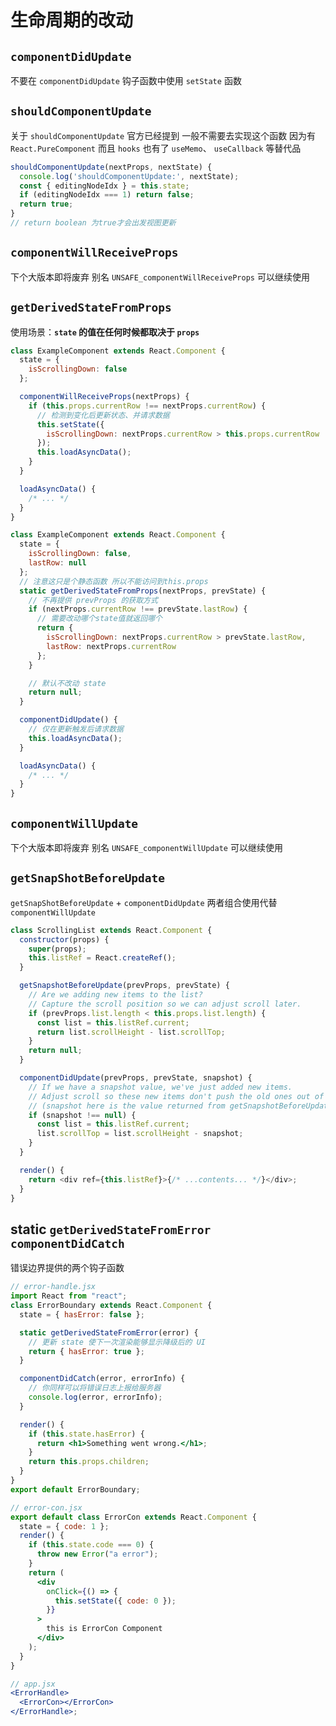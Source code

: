 # 生命周期的改动

## `componentDidUpdate`

不要在 `componentDidUpdate` 钩子函数中使用 `setState` 函数

## `shouldComponentUpdate`

关于 `shouldComponentUpdate` 官方已经提到 一般不需要去实现这个函数 因为有 `React.PureComponent` 而且 `hooks` 也有了 `useMemo`、 `useCallback` 等替代品

```jsx
shouldComponentUpdate(nextProps, nextState) {
  console.log('shouldComponentUpdate:', nextState);
  const { editingNodeIdx } = this.state;
  if (editingNodeIdx === 1) return false;
  return true;
}
// return boolean 为true才会出发视图更新
```

## `componentWillReceiveProps`

下个大版本即将废弃 别名 `UNSAFE_componentWillReceiveProps` 可以继续使用

## `getDerivedStateFromProps`

使用场景：**`state` 的值在任何时候都取决于 `props`**

```js
class ExampleComponent extends React.Component {
  state = {
    isScrollingDown: false
  };

  componentWillReceiveProps(nextProps) {
    if (this.props.currentRow !== nextProps.currentRow) {
      // 检测到变化后更新状态、并请求数据
      this.setState({
        isScrollingDown: nextProps.currentRow > this.props.currentRow
      });
      this.loadAsyncData();
    }
  }

  loadAsyncData() {
    /* ... */
  }
}

class ExampleComponent extends React.Component {
  state = {
    isScrollingDown: false,
    lastRow: null
  };
  // 注意这只是个静态函数 所以不能访问到this.props
  static getDerivedStateFromProps(nextProps, prevState) {
    // 不再提供 prevProps 的获取方式
    if (nextProps.currentRow !== prevState.lastRow) {
      // 需要改动哪个state值就返回哪个
      return {
        isScrollingDown: nextProps.currentRow > prevState.lastRow,
        lastRow: nextProps.currentRow
      };
    }

    // 默认不改动 state
    return null;
  }

  componentDidUpdate() {
    // 仅在更新触发后请求数据
    this.loadAsyncData();
  }

  loadAsyncData() {
    /* ... */
  }
}
```

## `componentWillUpdate`

下个大版本即将废弃 别名 `UNSAFE_componentWillUpdate` 可以继续使用

## `getSnapShotBeforeUpdate`

`getSnapShotBeforeUpdate` + `componentDidUpdate` 两者组合使用代替 `componentWillUpdate`

```js
class ScrollingList extends React.Component {
  constructor(props) {
    super(props);
    this.listRef = React.createRef();
  }

  getSnapshotBeforeUpdate(prevProps, prevState) {
    // Are we adding new items to the list?
    // Capture the scroll position so we can adjust scroll later.
    if (prevProps.list.length < this.props.list.length) {
      const list = this.listRef.current;
      return list.scrollHeight - list.scrollTop;
    }
    return null;
  }

  componentDidUpdate(prevProps, prevState, snapshot) {
    // If we have a snapshot value, we've just added new items.
    // Adjust scroll so these new items don't push the old ones out of view.
    // (snapshot here is the value returned from getSnapshotBeforeUpdate)
    if (snapshot !== null) {
      const list = this.listRef.current;
      list.scrollTop = list.scrollHeight - snapshot;
    }
  }

  render() {
    return <div ref={this.listRef}>{/* ...contents... */}</div>;
  }
}
```

## static `getDerivedStateFromError` `componentDidCatch`

错误边界提供的两个钩子函数

```jsx
// error-handle.jsx
import React from "react";
class ErrorBoundary extends React.Component {
  state = { hasError: false };

  static getDerivedStateFromError(error) {
    // 更新 state 使下一次渲染能够显示降级后的 UI
    return { hasError: true };
  }

  componentDidCatch(error, errorInfo) {
    // 你同样可以将错误日志上报给服务器
    console.log(error, errorInfo);
  }

  render() {
    if (this.state.hasError) {
      return <h1>Something went wrong.</h1>;
    }
    return this.props.children;
  }
}
export default ErrorBoundary;

// error-con.jsx
export default class ErrorCon extends React.Component {
  state = { code: 1 };
  render() {
    if (this.state.code === 0) {
      throw new Error("a error");
    }
    return (
      <div
        onClick={() => {
          this.setState({ code: 0 });
        }}
      >
        this is ErrorCon Component
      </div>
    );
  }
}

// app.jsx
<ErrorHandle>
  <ErrorCon></ErrorCon>
</ErrorHandle>;
```
